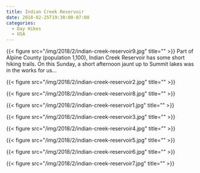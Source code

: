 ```yaml
---
title: Indian Creek Reservoir
date: 2018-02-25T19:30:00-07:00
categories:
  - Day Hikes
  - USA
---
```


{{< figure src="/img/2018/2/indian-creek-reservoir9.jpg" title="" >}}
Part of Alpine County (population 1,100), Indian Creek Reservoir has some short hiking trails. On this Sunday, a short afternoon jaunt up to Summit lakes was in the works for us...
<!--more-->

{{< figure src="/img/2018/2/indian-creek-reservoir2.jpg" title="" >}}

{{< figure src="/img/2018/2/indian-creek-reservoir8.jpg" title="" >}}

{{< figure src="/img/2018/2/indian-creek-reservoir1.jpg" title="" >}}

{{< figure src="/img/2018/2/indian-creek-reservoir3.jpg" title="" >}}

{{< figure src="/img/2018/2/indian-creek-reservoir4.jpg" title="" >}}

{{< figure src="/img/2018/2/indian-creek-reservoir5.jpg" title="" >}}

{{< figure src="/img/2018/2/indian-creek-reservoir6.jpg" title="" >}}

{{< figure src="/img/2018/2/indian-creek-reservoir7.jpg" title="" >}}
